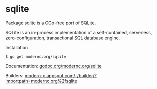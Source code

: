 # sqlite

Package sqlite is a CGo-free port of SQLite.

SQLite is an in-process implementation of a self-contained, serverless,
zero-configuration, transactional SQL database engine.

Installation

    $ go get modernc.org/sqlite

Documentation: [godoc.org/modernc.org/sqlite](http://godoc.org/modernc.org/sqlite)

Builders: [modern-c.appspot.com/-/builder/?importpath=modernc.org%2fsqlite](https://modern-c.appspot.com/-/builder/?importpath=modernc.org%2fsqlite)
